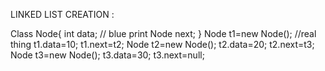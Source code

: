 LINKED LIST CREATION :

Class Node{
int data;       // blue print
Node next;
}
Node t1=new Node();  //real thing
t1.data=10;
t1.next=t2;
Node t2=new Node();
t2.data=20;
t2.next=t3;
Node t3=new Node();
t3.data=30;
t3.next=null;
